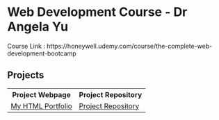 <h1>Web Development Course - Dr Angela Yu</h1>
Course Link : https://honeywell.udemy.com/course/the-complete-web-development-bootcamp

<h2>Projects</h2>
<table>
  <tr>
    <th>Project Webpage</th>
    <th>Project Repository</th>
  </tr>
  <tr>
    <td><a href="https://shammi2k.github.io/html-portfolio/">My HTML Portfolio</a></td>
    <td><a href="https://github.com/Shammi2k/html-portfolio">Project Repository</a></td>
  </tr>
